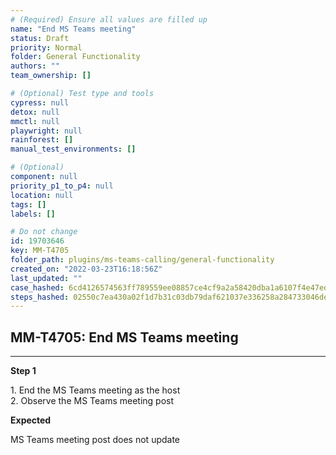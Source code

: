 ```yaml
---
# (Required) Ensure all values are filled up
name: "End MS Teams meeting"
status: Draft
priority: Normal
folder: General Functionality
authors: ""
team_ownership: []

# (Optional) Test type and tools
cypress: null
detox: null
mmctl: null
playwright: null
rainforest: []
manual_test_environments: []

# (Optional)
component: null
priority_p1_to_p4: null
location: null
tags: []
labels: []

# Do not change
id: 19703646
key: MM-T4705
folder_path: plugins/ms-teams-calling/general-functionality
created_on: "2022-03-23T16:18:56Z"
last_updated: ""
case_hashed: 6cd4126574563ff789559ee08857ce4cf9a2a58420dba1a6107f4e47ed8df2019d260408970df640693ff8e1d507379b
steps_hashed: 02550c7ea430a02f1d7b31c03db79daf621037e336258a284733046de758caa14f2a199e83d97e307b23759f5adfd172
---
```


## MM-T4705: End MS Teams meeting

---

**Step 1**

1\. End the MS Teams meeting as the host\
2\. Observe the MS Teams meeting post

**Expected**

MS Teams meeting post does not update
